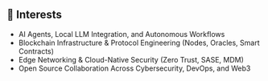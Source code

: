 ## 🚀 Interests
- AI Agents, Local LLM Integration, and Autonomous Workflows
- Blockchain Infrastructure & Protocol Engineering (Nodes, Oracles, Smart Contracts)
- Edge Networking & Cloud-Native Security (Zero Trust, SASE, MDM)
- Open Source Collaboration Across Cybersecurity, DevOps, and Web3


